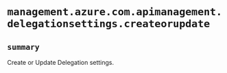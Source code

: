 # `management.azure.com.apimanagement.delegationsettings.createorupdate`

## `summary`
Create or Update Delegation settings.


